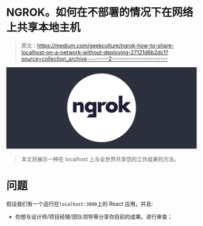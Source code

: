 # NGROK。如何在不部署的情况下在网络上共享本地主机

> 原文：<https://medium.com/geekculture/ngrok-how-to-share-localhost-on-a-network-without-deploying-27121d6b2dc1?source=collection_archive---------2----------------------->

![](img/1cd522144a2580a38b09e958fa4595d5.png)

> 本文将展示一种在 localhost 上与全世界共享您的工作成果的方法。

# 问题

假设我们有一个运行在`localhost:3000`上的 React 应用，并且:

*   你想与设计师/项目经理/团队领导等分享你目前的成果。进行审查；